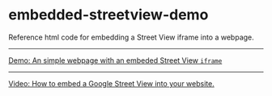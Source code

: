 # embedded-streetview-demo
Reference html code for embedding a Street View iframe into a webpage.
<hr>
<a href="https://storage.googleapis.com/static.lucid.media/demos/embedded-streetview-demo.html">Demo: An simple webpage with an embeded Street View <code>iframe</code></a>
<hr>
<a href="https://youtu.be/Pk6tvME5DXI" target="_blank">Video: How to embed a Google Street View into your website.</a>
